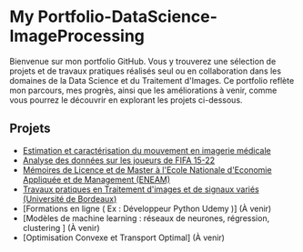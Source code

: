 # My Portfolio-DataScience-ImageProcessing

Bienvenue sur mon portfolio GitHub. Vous y trouverez une sélection de projets et de travaux pratiques réalisés seul ou en collaboration dans les domaines de la Data Science et du Traitement d'Images. Ce portfolio reflète mon parcours, mes progrès, ainsi que les améliorations à venir, comme vous pourrez le découvrir en explorant les projets ci-dessous.

## Projets
- [Estimation et caractérisation du mouvement en imagerie médicale](https://github.com/Farius0/Analyse_Imagerie_Medicale.git)
- [Analyse des données sur les joueurs de FIFA 15-22](https://github.com/Farius0/FiFA-2015_2022.git)
- [Mémoires de Licence et de Master à l'Ecole Nationale d'Economie Appliquée et de Management (ENEAM)](https://github.com/Farius0/Memoires.git)
- [Travaux pratiques en Traitement d'images et de signaux variés (Université de Bordeaux)](https://github.com/Farius0/TPs_Image_Signal.git)
- [Formations en ligne ( Ex : Développeur Python Udemy )] (À venir)
- [Modèles de machine learning : réseaux de neurones, régression, clustering ] (À venir)
- [Optimisation Convexe et Transport Optimal] (À venir)
